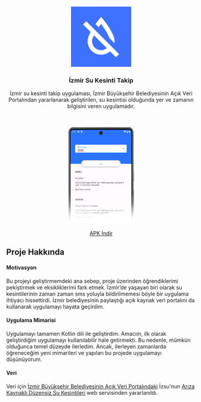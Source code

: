 <p align="center">
  <a href="https://github.com/rabiakambur/Izmir-Su-Kesinti-Takip">
    <img src="app/src/main/ic_launcher-playstore.png" alt="Logo" width="160" height="160">
  </a>

  <h3 align="center">İzmir Su Kesinti Takip</h3>
</p>

<p align="center">
İzmir su kesinti takip uygulaması, İzmir Büyükşehir Belediyesinin Açık Veri Portalından yararlanarak geliştirilen, su kesintisi olduğunda yer ve zamanın bilgisini veren uygulamadır.
    <br />
</p>
<br />
<p align="center">
    <img src="images/app.png" alt="App Image" width="35%">
</p>

<div align="center">
  <a href="https://github.com/rabiakambur/izmir-su-kesinti-takip/raw/master/app-debug.apk">APK İndir</a>
</div>

## Proje Hakkında

#### Motivasyon
Bu projeyi geliştirmemdeki ana sebep, proje üzerinden öğrendiklerimi pekiştirmek ve eksikliklerimi fark etmek. İzmir’de yaşayan biri olarak su kesintilerinin zaman zaman sms yoluyla bildirilmemesi böyle bir uygulama ihtiyacı hissettirdi. İzmir belediyesinin paylaştığı açık kaynak veri portalını da kullanarak uygulamayı hayata geçirdim.

#### Uygulama Mimarisi
Uygulamayı tamamen Kotlin dili ile geliştirdim. Amacım, ilk olarak geliştirdiğim uygulamayı kullanılabilir hale getirmekti. Bu nedenle, mümkün olduğunca temel düzeyde ilerledim. Ancak, ilerleyen zamanlarda öğreneceğim yeni mimarileri ve yapıları bu projede uygulamayı düşünüyorum.

#### Veri
Veri için [İzmir Büyükşehir Belediyesinin Açık Veri Portalındaki](https://acikveri.bizizmir.com/) İzsu'nun [Arıza Kaynaklı Düzensiz Su Kesintileri](https://acikveri.bizizmir.com/dataset/ariza-kaynakli-duzensiz-su-kesintileri/resource/adecfa0d-3f19-427f-bf40-25117921f938) web servisinden yararlanıldı.
